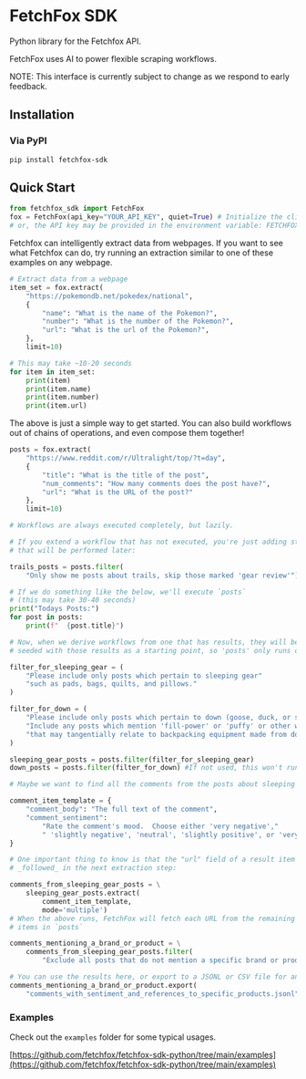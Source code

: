 # FetchFox SDK
Python library for the Fetchfox API.

FetchFox uses AI to power flexible scraping workflows.

NOTE: This interface is currently subject to change as we respond to early feedback.

## Installation

### Via PyPI

`pip install fetchfox-sdk`

## Quick Start
```python
from fetchfox_sdk import FetchFox
fox = FetchFox(api_key="YOUR_API_KEY", quiet=True) # Initialize the client
# or, the API key may be provided in the environment variable: FETCHFOX_API_KEY
```

Fetchfox can intelligently extract data from webpages.  If you want to see what
Fetchfox can do, try running an extraction similar to one of these examples on any webpage.

```python
# Extract data from a webpage
item_set = fox.extract(
    "https://pokemondb.net/pokedex/national",
    {
        "name": "What is the name of the Pokemon?",
        "number": "What is the number of the Pokemon?",
        "url": "What is the url of the Pokemon?",
    },
    limit=10)

# This may take ~10-20 seconds
for item in item_set:
    print(item)
    print(item.name)
    print(item.number)
    print(item.url)

```

The above is just a simple way to get started.  You can also build workflows
out of chains of operations, and even compose them together!

```python
posts = fox.extract(
    "https://www.reddit.com/r/Ultralight/top/?t=day",
    {
        "title": "What is the title of the post",
        "num_comments": "How many comments does the post have?",
        "url": "What is the URL of the post?"
    },
    limit=10)

# Workflows are always executed completely, but lazily.

# If you extend a workflow that has not executed, you're just adding steps
# that will be performed later:

trails_posts = posts.filter(
    "Only show me posts about trails, skip those marked 'gear review'")

# If we do something like the below, we'll execute `posts`
# (this may take 30-40 seconds)
print("Todays Posts:")
for post in posts:
    print(f"  {post.title}")

# Now, when we derive workflows from one that has results, they will be
# seeded with those results as a starting point, so 'posts' only runs once:

filter_for_sleeping_gear = (
    "Please include only posts which pertain to sleeping gear"
    "such as pads, bags, quilts, and pillows."
)

filter_for_down = (
    "Please include only posts which pertain to down (goose, duck, or synthetic)."
    "Include any posts which mention 'fill-power' or 'puffy' or other wording "
    "that may tangentially relate to backpacking equipment made from down."
)

sleeping_gear_posts = posts.filter(filter_for_sleeping_gear)
down_posts = posts.filter(filter_for_down) #If not used, this won't run

# Maybe we want to find all the comments from the posts about sleeping gear:

comment_item_template = {
    "comment_body": "The full text of the comment",
    "comment_sentiment":
        "Rate the comment's mood.  Choose either 'very negative',"
        " 'slightly negative', 'neutral', 'slightly positive', or 'very positive'."
}

# One important thing to know is that the "url" field of a result item will be
# _followed_ in the next extraction step:

comments_from_sleeping_gear_posts = \
    sleeping_gear_posts.extract(
        comment_item_template,
        mode='multiple')
# When the above runs, FetchFox will fetch each URL from the remaining
# items in `posts`

comments_mentioning_a_brand_or_product = \
    comments_from_sleeping_gear_posts.filter(
        "Exclude all posts that do not mention a specific brand or product.")

# You can use the results here, or export to a JSONL or CSV file for analysis
comments_mentioning_a_brand_or_product.export(
    "comments_with_sentiment_and_references_to_specific_products.jsonl")

```

### Examples
Check out the `examples` folder for some typical usages.

[https://github.com/fetchfox/fetchfox-sdk-python/tree/main/examples](https://github.com/fetchfox/fetchfox-sdk-python/tree/main/examples)